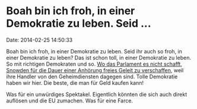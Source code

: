 Boah bin ich froh, in einer Demokratie zu leben. Seid \...
==========================================================

Date: 2014-02-25 14:50:33

Boah bin ich froh, in einer Demokratie zu leben. Seid ihr auch so froh,
in einer Demokratie zu leben? Das ist schon toll, in einer Demokratie zu
leben. So mit richtigen Demokraten und so. [Wo das Parlament es nicht
schafft, Snowden für die Dauer einer Anhörung freies Geleit zu
verschaffen](http://www.heise.de/-2123366), weil ihre Handler von den
Geheimdiensten dagegen sind. Tolle Demokratie haben wir hier. Die beste,
die man für Geld kaufen kann!

Was für ein unwürdiges Spektakel. Eigentlich könnten die sich auch
direkt auflösen und die EU zumachen. Was für eine Farce.
